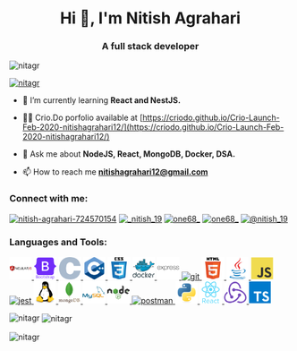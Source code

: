 <h1 align="center">Hi 👋, I'm Nitish Agrahari</h1>
<h3 align="center">A full stack developer</h3>

<p align="left"> <img src="https://komarev.com/ghpvc/?username=nitagr&label=Profile%20views&color=0e75b6&style=flat" alt="nitagr" /> </p>

<p align="left"> <a href="https://github.com/ryo-ma/github-profile-trophy"><img src="https://github-profile-trophy.vercel.app/?username=nitagr" alt="nitagr" /></a> </p>

- 🌱 I’m currently learning **React and NestJS.**

- 👨‍💻 Crio.Do porfolio available at [https://criodo.github.io/Crio-Launch-Feb-2020-nitishagrahari12/](https://criodo.github.io/Crio-Launch-Feb-2020-nitishagrahari12/)

- 💬 Ask me about **NodeJS, React, MongoDB, Docker, DSA.**

- 📫 How to reach me **nitishagrahari12@gmail.com**

<h3 align="left">Connect with me:</h3>
<p align="left">
<a href="https://linkedin.com/in/nitish-agrahari-724570154" target="blank"><img align="center" src="https://cdn.jsdelivr.net/npm/simple-icons@3.0.1/icons/linkedin.svg" alt="nitish-agrahari-724570154" height="30" width="40" /></a>
<a href="https://instagram.com/_nitish_19" target="blank"><img align="center" src="https://cdn.jsdelivr.net/npm/simple-icons@3.0.1/icons/instagram.svg" alt="_nitish_19" height="30" width="40" /></a>
<a href="https://www.codechef.com/users/one68_" target="blank"><img align="center" src="https://cdn.jsdelivr.net/npm/simple-icons@3.1.0/icons/codechef.svg" alt="one68_" height="30" width="40" /></a>
<a href="https://codeforces.com/profile/one68_" target="blank"><img align="center" src="https://cdn.jsdelivr.net/npm/simple-icons@3.0.1/icons/codeforces.svg" alt="one68_" height="30" width="40" /></a>
<a href="https://www.hackerearth.com/@nitish_19" target="blank"><img align="center" src="https://cdn.jsdelivr.net/npm/simple-icons@3.0.1/icons/hackerearth.svg" alt="@nitish_19" height="30" width="40" /></a>
</p>

<h3 align="left">Languages and Tools:</h3>
<p align="left"> <a href="https://angular.io" target="_blank"> <img src="https://raw.githubusercontent.com/devicons/devicon/master/icons/angularjs/angularjs-original-wordmark.svg" alt="angularjs" width="40" height="40"/> </a> <a href="https://getbootstrap.com" target="_blank"> <img src="https://raw.githubusercontent.com/devicons/devicon/master/icons/bootstrap/bootstrap-plain-wordmark.svg" alt="bootstrap" width="40" height="40"/> </a> <a href="https://www.cprogramming.com/" target="_blank"> <img src="https://raw.githubusercontent.com/devicons/devicon/master/icons/c/c-original.svg" alt="c" width="40" height="40"/> </a> <a href="https://www.w3schools.com/cpp/" target="_blank"> <img src="https://raw.githubusercontent.com/devicons/devicon/master/icons/cplusplus/cplusplus-original.svg" alt="cplusplus" width="40" height="40"/> </a> <a href="https://www.w3schools.com/css/" target="_blank"> <img src="https://raw.githubusercontent.com/devicons/devicon/master/icons/css3/css3-original-wordmark.svg" alt="css3" width="40" height="40"/> </a> <a href="https://www.docker.com/" target="_blank"> <img src="https://raw.githubusercontent.com/devicons/devicon/master/icons/docker/docker-original-wordmark.svg" alt="docker" width="40" height="40"/> </a> <a href="https://expressjs.com" target="_blank"> <img src="https://raw.githubusercontent.com/devicons/devicon/master/icons/express/express-original-wordmark.svg" alt="express" width="40" height="40"/> </a> <a href="https://git-scm.com/" target="_blank"> <img src="https://www.vectorlogo.zone/logos/git-scm/git-scm-icon.svg" alt="git" width="40" height="40"/> </a> <a href="https://www.w3.org/html/" target="_blank"> <img src="https://raw.githubusercontent.com/devicons/devicon/master/icons/html5/html5-original-wordmark.svg" alt="html5" width="40" height="40"/> </a> <a href="https://www.java.com" target="_blank"> <img src="https://raw.githubusercontent.com/devicons/devicon/master/icons/java/java-original.svg" alt="java" width="40" height="40"/> </a> <a href="https://developer.mozilla.org/en-US/docs/Web/JavaScript" target="_blank"> <img src="https://raw.githubusercontent.com/devicons/devicon/master/icons/javascript/javascript-original.svg" alt="javascript" width="40" height="40"/> </a> <a href="https://jestjs.io" target="_blank"> <img src="https://www.vectorlogo.zone/logos/jestjsio/jestjsio-icon.svg" alt="jest" width="40" height="40"/> </a> <a href="https://www.linux.org/" target="_blank"> <img src="https://raw.githubusercontent.com/devicons/devicon/master/icons/linux/linux-original.svg" alt="linux" width="40" height="40"/> </a> <a href="https://www.mongodb.com/" target="_blank"> <img src="https://raw.githubusercontent.com/devicons/devicon/master/icons/mongodb/mongodb-original-wordmark.svg" alt="mongodb" width="40" height="40"/> </a> <a href="https://www.mysql.com/" target="_blank"> <img src="https://raw.githubusercontent.com/devicons/devicon/master/icons/mysql/mysql-original-wordmark.svg" alt="mysql" width="40" height="40"/> </a> <a href="https://nodejs.org" target="_blank"> <img src="https://raw.githubusercontent.com/devicons/devicon/master/icons/nodejs/nodejs-original-wordmark.svg" alt="nodejs" width="40" height="40"/> </a> <a href="https://postman.com" target="_blank"> <img src="https://www.vectorlogo.zone/logos/getpostman/getpostman-icon.svg" alt="postman" width="40" height="40"/> </a> <a href="https://www.python.org" target="_blank"> <img src="https://raw.githubusercontent.com/devicons/devicon/master/icons/python/python-original.svg" alt="python" width="40" height="40"/> </a> <a href="https://reactjs.org/" target="_blank"> <img src="https://raw.githubusercontent.com/devicons/devicon/master/icons/react/react-original-wordmark.svg" alt="react" width="40" height="40"/> </a> <a href="https://redux.js.org" target="_blank"> <img src="https://raw.githubusercontent.com/devicons/devicon/master/icons/redux/redux-original.svg" alt="redux" width="40" height="40"/> </a> <a href="https://www.typescriptlang.org/" target="_blank"> <img src="https://raw.githubusercontent.com/devicons/devicon/master/icons/typescript/typescript-original.svg" alt="typescript" width="40" height="40"/> </a> </p>

<p><img align="left" src="https://github-readme-stats.vercel.app/api/top-langs?username=nitagr&show_icons=true&locale=en&layout=compact" alt="nitagr" /></p>

<p>&nbsp;<img align="center" src="https://github-readme-stats.vercel.app/api?username=nitagr&show_icons=true&locale=en" alt="nitagr" /></p>

<p><img align="center" src="https://github-readme-streak-stats.herokuapp.com/?user=nitagr&" alt="nitagr" /></p>
